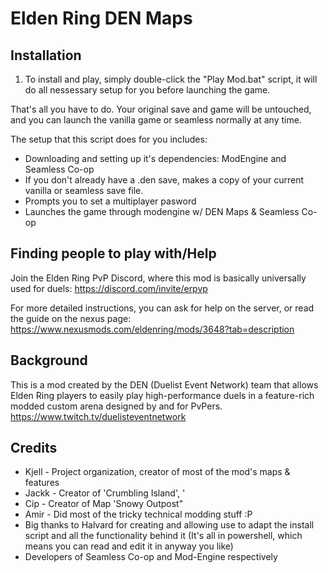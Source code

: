 # Elden Ring DEN Maps

## Installation

1. To install and play, simply double-click the "Play Mod.bat" script, it will do all nessessary setup for you before launching the game.

That's all you have to do. 
Your original save and game will be untouched, and you can launch the vanilla game or seamless normally at any time.

The setup that this script does for you includes:
- Downloading and setting up it's dependencies: ModEngine and Seamless Co-op
- If you don't already have a .den save, makes a copy of your current vanilla or seamless save file.
- Prompts you to set a multiplayer pasword
- Launches the game through modengine w/ DEN Maps & Seamless Co-op

## Finding people to play with/Help

Join the Elden Ring PvP Discord, where this mod is basically universally used for duels: https://discord.com/invite/erpvp

For more detailed instructions, you can ask for help on the server, or read the guide on the nexus page: https://www.nexusmods.com/eldenring/mods/3648?tab=description

## Background
 
This is a mod created by the DEN (Duelist Event Network) team that allows Elden Ring players to easily play high-performance duels in a feature-rich modded custom arena designed by and for PvPers.
https://www.twitch.tv/duelisteventnetwork

## Credits
* Kjell - Project organization, creator of most of the mod's maps & features
* Jackk - Creator of 'Crumbling Island', '
* Cip - Creator of Map 'Snowy Outpost"
* Amir - Did most of the tricky technical modding stuff :P
* Big thanks to Halvard for creating and allowing use to adapt the install script and all the functionality behind it (It's all in powershell, which means you can read and edit it in anyway you like)
* Developers of Seamless Co-op and Mod-Engine respectively
